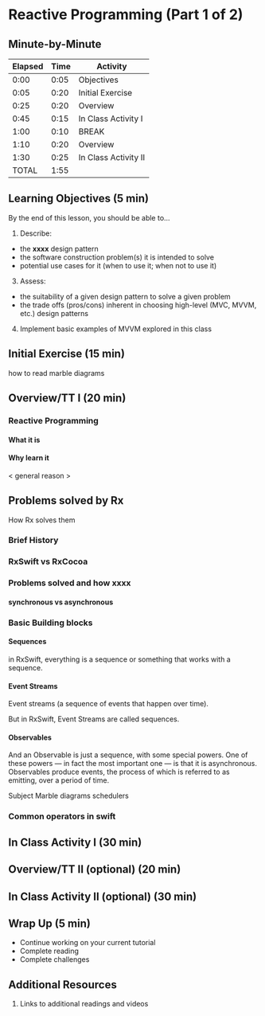 # Reactive Programming (Part 1 of 2)

<!-- INSTRUCTOR NOTES:
1) For the QuizLet Game in the Initial Exercise:
- the URL is xxxx
2) For Activity 1:
- xxx
3) for Activity 2:
- xxxx
-->

## Minute-by-Minute

| **Elapsed** | **Time**  | **Activity**              |
| ----------- | --------- | ------------------------- |
| 0:00        | 0:05      | Objectives                |
| 0:05        | 0:20      | Initial Exercise          |
| 0:25        | 0:20      | Overview                  |
| 0:45        | 0:15      | In Class Activity I       |
| 1:00        | 0:10      | BREAK                     |
| 1:10        | 0:20      | Overview                  |
| 1:30        | 0:25      | In Class Activity II      |
| TOTAL       | 1:55      |                           |


## Learning Objectives (5 min)

By the end of this lesson, you should be able to...

1. Describe:
- the **xxxx** design pattern
- the software construction problem(s) it is intended to solve
- potential use cases for it (when to use it; when not to use it)
3. Assess:
- the suitability of a given design pattern to solve a given problem
- the trade offs (pros/cons) inherent in choosing high-level (MVC, MVVM, etc.) design patterns
4. Implement basic examples of MVVM explored in this class


## Initial Exercise (15 min)

how to read marble diagrams

## Overview/TT I (20 min)

### Reactive Programming

#### What it is

#### Why learn it

< general reason >

Problems solved by Rx
-

How Rx solves them



### Brief History

### RxSwift vs RxCocoa


### Problems solved and how xxxx


#### synchronous vs asynchronous



###  Basic Building blocks


#### Sequences



in RxSwift, everything is a sequence or something that works with a sequence.

#### Event Streams


Event streams (a sequence of events that happen over time).

But in RxSwift, Event Streams are called sequences.



#### Observables


And an Observable is just a sequence, with some special powers. One of these powers — in fact the most important one — is that it is asynchronous. Observables produce events, the process of which is referred to as emitting, over a period of time.




Subject
Marble diagrams
schedulers

### Common operators in swift



## In Class Activity I (30 min)


## Overview/TT II (optional) (20 min)

## In Class Activity II (optional) (30 min)

## Wrap Up (5 min)

- Continue working on your current tutorial
- Complete reading
- Complete challenges

## Additional Resources

1. Links to additional readings and videos
